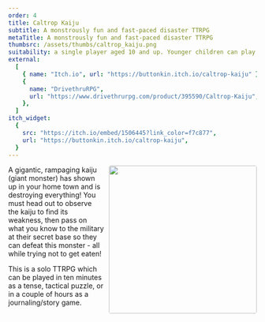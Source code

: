 ```yaml
---
order: 4
title: Caltrop Kaiju
subtitle: A monstrously fun and fast-paced disaster TTRPG
metaTitle: A monstrously fun and fast-paced disaster TTRPG
thumbsrc: /assets/thumbs/caltrop_kaiju.png
suitability: a single player aged 10 and up. Younger children can play with a little guidance
external:
  [
    { name: "Itch.io", url: "https://buttonkin.itch.io/caltrop-kaiju" },
    {
      name: "DrivethruRPG",
      url: "https://www.drivethrurpg.com/product/395590/Caltrop-Kaiju",
    },
  ]
itch_widget:
  {
    src: "https://itch.io/embed/1506445?link_color=f7c877",
    url: "https://buttonkin.itch.io/caltrop-kaiju",
  }
---
```


<img src="/assets/images/caltrop-kaiju/kaiju_map.png" style="width:300px;float:right;border-radius:4px;margin-left:10px;margin-bottom: 10px;" alt="">
<p>
   A gigantic, rampaging kaiju (giant monster) has shown up in your home town and is destroying everything! You must head out to observe the kaiju to find its weakness, then pass on what you know to the military at their secret base so they can defeat this monster  - all while trying not to get eaten!
</p>
<p>
    This is a solo TTRPG which can be played in ten minutes as a tense, tactical puzzle, or in a couple of hours as a journaling/story game.
</p>
